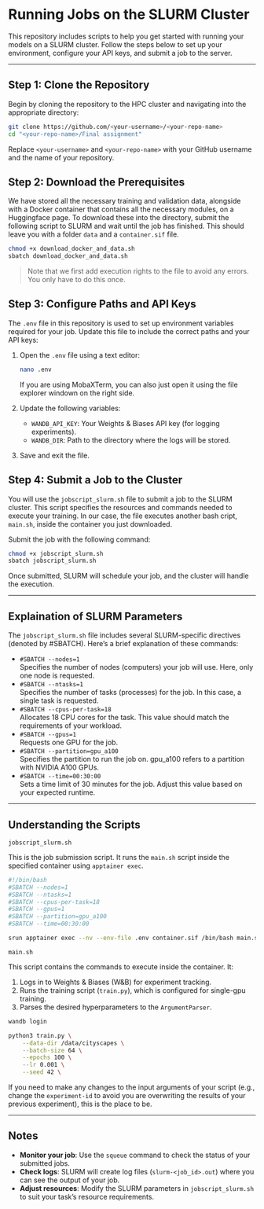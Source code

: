 # Running Jobs on the SLURM Cluster  

This repository includes scripts to help you get started with running your models on a SLURM cluster. Follow the steps below to set up your environment, configure your API keys, and submit a job to the server.  

---

## Step 1: Clone the Repository  

Begin by cloning the repository to the HPC cluster and navigating into the appropriate directory:  

```bash  
git clone https://github.com/<your-username>/<your-repo-name>
cd "<your-repo-name>/Final assignment"
```
Replace `<your-username>` and `<your-repo-name>` with your GitHub username and the name of your repository.

## Step 2: Download the Prerequisites

We have stored all the necessary training and validation data, alongside with a Docker container that contains all the necessary modules, on a Huggingface page. To download these into the directory, submit the following script to SLURM and wait until the job has finished. This should leave you with a folder `data` and a `container.sif` file.

```bash
chmod +x download_docker_and_data.sh
sbatch download_docker_and_data.sh
```

> Note that we first add execution rights to the file to avoid any errors. You only have to do this once.

## Step 3: Configure Paths and API Keys

The `.env` file in this repository is used to set up environment variables required for your job. Update this file to include the correct paths and your API keys:

1. Open the `.env` file using a text editor:

   ```bash
   nano .env
   ```

   If you are using MobaXTerm, you can also just open it using the file explorer windown on the right side.

2. Update the following variables:

   - `WANDB_API_KEY`: Your Weights & Biases API key (for logging experiments).
   - `WANDB_DIR`: Path to the directory where the logs will be stored.

3. Save and exit the file.

## Step 4: Submit a Job to the Cluster

You will use the `jobscript_slurm.sh` file to submit a job to the SLURM cluster. This script specifies the resources and commands needed to execute your training. In our case, the file executes another bash cript, `main.sh`, inside the container you just downloaded.

Submit the job with the following command:

```bash
chmod +x jobscript_slurm.sh
sbatch jobscript_slurm.sh
```

Once submitted, SLURM will schedule your job, and the cluster will handle the execution.

---

## Explaination of SLURM Parameters

The `jobscript_slurm.sh` file includes several SLURM-specific directives (denoted by #SBATCH). Here’s a brief explanation of these commands:

- `#SBATCH --nodes=1`  
   Specifies the number of nodes (computers) your job will use. Here, only one node is requested.
- `#SBATCH --ntasks=1`  
   Specifies the number of tasks (processes) for the job. In this case, a single task is requested.
- `#SBATCH --cpus-per-task=18`  
   Allocates 18 CPU cores for the task. This value should match the requirements of your workload.
- `#SBATCH --gpus=1`  
   Requests one GPU for the job.
- `#SBATCH --partition=gpu_a100`  
   Specifies the partition to run the job on. gpu_a100 refers to a partition with NVIDIA A100 GPUs.
- `#SBATCH --time=00:30:00`  
   Sets a time limit of 30 minutes for the job. Adjust this value based on your expected runtime.

---

## Understanding the Scripts

`jobscript_slurm.sh`

This is the job submission script. It runs the `main.sh` script inside the specified container using `apptainer exec`.

```bash
#!/bin/bash  
#SBATCH --nodes=1  
#SBATCH --ntasks=1  
#SBATCH --cpus-per-task=18  
#SBATCH --gpus=1  
#SBATCH --partition=gpu_a100  
#SBATCH --time=00:30:00  

srun apptainer exec --nv --env-file .env container.sif /bin/bash main.sh
```

`main.sh`

This script contains the commands to execute inside the container. It:

1. Logs in to Weights & Biases (W&B) for experiment tracking.
2. Runs the training script (`train.py`), which is configured for single-gpu training.
3. Parses the desired hyperparameters to the `ArgumentParser`.

```bash
wandb login

python3 train.py \
    --data-dir /data/cityscapes \
    --batch-size 64 \
    --epochs 100 \
    --lr 0.001 \
    --seed 42 \
```

If you need to make any changes to the input arguments of your script (e.g., change the `experiment-id` to avoid you are overwriting the results of your previous experiment), this is the place to be.

---

## Notes

- **Monitor your job**: Use the `squeue` command to check the status of your submitted jobs.
- **Check logs**: SLURM will create log files (`slurm-<job_id>.out`) where you can see the output of your job.
- **Adjust resources**: Modify the SLURM parameters in `jobscript_slurm.sh` to suit your task’s resource requirements.
